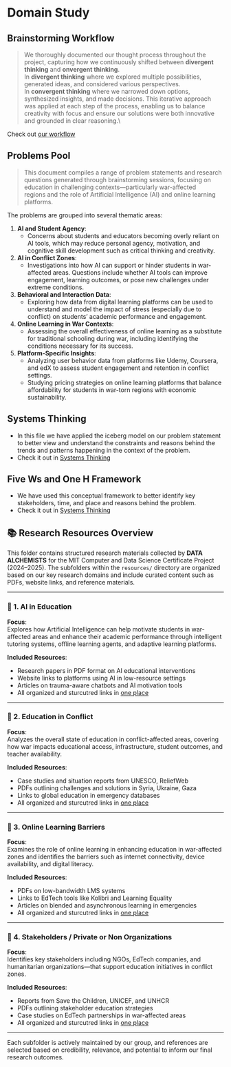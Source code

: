 # Domain Study

## Brainstorming Workflow

> We thoroughly documented our thought process throughout the project, capturing how we continuously shifted between **divergent thinking** and **onvergent thinking**.\
In **divergent thinking** where we explored multiple possibilities, generated ideas, and considered various perspectives.\
In **convergent thinking** where we narrowed down options, synthesized insights, and made decisions. This iterative approach was applied at each step of the process, enabling us to balance creativity with focus
and ensure our solutions were both innovative and grounded in clear reasoning.\

Check out  [our workflow](/0_domain_study/process/workflow.md)

## Problems Pool

>This document compiles a range of problem statements and research questions generated through brainstorming sessions, focusing on education in challenging contexts—particularly war-affected\
regions and the role of Artificial Intelligence (AI) and online learning platforms.

The problems are grouped into several thematic areas:

1. **AI and Student Agency**:
   * Concerns about students and educators becoming overly reliant on AI tools, which may reduce personal agency, motivation, and cognitive skill development such as critical thinking and creativity.
2. **AI in Conflict Zones**:
   * Investigations into how AI can support or hinder students in war-affected areas. Questions include whether AI tools can improve engagement, learning outcomes, or pose new challenges under extreme conditions.
3. **Behavioral and Interaction Data**:
   * Exploring how data from digital learning platforms can be used to understand and model the impact of stress (especially due to conflict) on students’ academic performance and engagement.
4. **Online Learning in War Contexts**:
   * Assessing the overall effectiveness of online learning as a substitute for traditional schooling during war, including identifying the conditions necessary for its success.
5. **Platform-Specific Insights**:
   * Analyzing user behavior data from platforms like Udemy, Coursera, and edX to assess student engagement and retention in conflict settings.
   * Studying pricing strategies on online learning platforms that balance affordability for students in war-torn regions with economic sustainability.
  
## Systems Thinking

* In this file we have applied the iceberg model on our problem statement to better view and understand the constraints and reasons behind the trends and patterns happening in the context of the problem.
* Check it out in [Systems Thinking](/0_domain_study/systems_tkinking.md)

## Five Ws and One H Framework

* We have used this conceptual framework to better identify key stakeholders, time, and place and reasons behind the problem.
* Check it out in [Systems Thinking](/0_domain_study/process/five_ws_and_one_h_framework.md)

## 📚 Research Resources Overview

This folder contains structured research materials collected by **DATA ALCHEMISTS** for the MIT Computer and Data Science Certificate Project (2024–2025). The subfolders within the `resources/` directory are organized based on our key
 research domains and include curated content such as PDFs, website links, and reference materials.

---

### 📂 1. AI in Education

**Focus**:  
Explores how Artificial Intelligence can help motivate students in war-affected areas and enhance their academic performance through intelligent tutoring systems, offline learning agents, and adaptive learning platforms.

**Included Resources**:

* Research papers in PDF format on AI educational interventions
* Website links to platforms using AI in low-resource settings
* Articles on trauma-aware chatbots and AI motivation tools
* All organized and sturcutred links in [one place](/0_domain_study/resources/AI%20in%20Education/links.md)

---

### 📂 2. Education in Conflict

**Focus**:  
Analyzes the overall state of education in conflict-affected areas, covering how war
 impacts educational access, infrastructure, student outcomes, and teacher availability.

**Included Resources**:

* Case studies and situation reports from UNESCO, ReliefWeb
* PDFs outlining challenges and solutions in Syria, Ukraine, Gaza
* Links to global education in emergency databases
* All organized and sturcutred links in [one place](/0_domain_study/resources/Education%20in%20Conflict/links.md)

---

### 📂 3. Online Learning Barriers

**Focus**:  
Examines the role of online learning in enhancing education in war-affected zones and
 identifies the barriers such as internet connectivity, device availability, and digital literacy.

**Included Resources**:

* PDFs on low-bandwidth LMS systems
* Links to EdTech tools like Kolibri and Learning Equality
* Articles on blended and asynchronous learning in emergencies
* All organized and sturcutred links in [one place](/0_domain_study/resources/Online%20Learning%20Barriers/links.md)

---

### 📂 4. Stakeholders / Private or Non Organizations

**Focus**:  
Identifies key stakeholders including NGOs, EdTech companies, and humanitarian
 organizations—that support education initiatives in conflict zones.

**Included Resources**:

* Reports from Save the Children, UNICEF, and UNHCR
* PDFs outlining stakeholder education strategies
* Case studies on EdTech partnerships in war-affected areas
* All organized and sturcutred links in [one place](/0_domain_study/resources/Stakeholders%20or%20private%20organizations/links.md)

---

Each subfolder is actively maintained by our group, and references are selected
 based on credibility, relevance, and potential to inform our final research outcomes.
